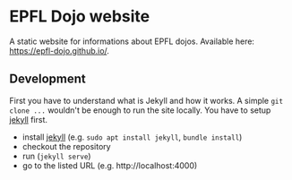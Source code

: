 # EPFL Dojo website
A static website for informations about EPFL dojos. Available here: <https://epfl-dojo.github.io/>.

## Development
First you have to understand what is Jekyll and how it works. A simple `git clone ...`
wouldn't be enough to run the site locally. You have to setup [jekyll](https://jekyllrb.com/docs/installation/) first.

* install [jekyll](https://jekyllrb.com/docs/installation/) (e.g. `sudo apt install jekyll`, `bundle install`)
* checkout the repository
* run (`jekyll serve`)
* go to the listed URL (e.g. http://localhost:4000)
